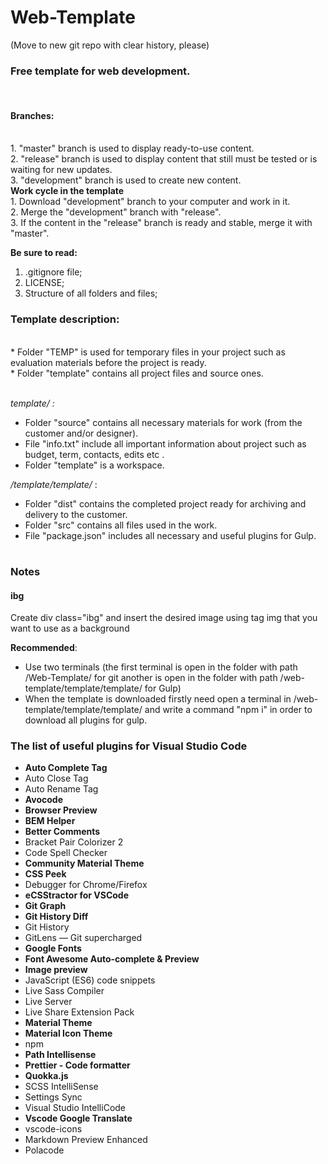 <h1>Web-Template</h1> (Move to new git repo with clear history, please)
<h3>Free template for web development.</h3></br>
<h4>Branches:</h4></br>
1. "master" branch is used to display ready-to-use content.</br>
2. "release" branch is used to display content that still must be tested or is waiting for new updates.</br>
3. "development" branch is used to create new content.</br>
<b>Work cycle in the template</b></br>
1. Download "development" branch to your computer and work in it.</br>
2. Merge the "development" branch with "release".</br>
3. If the content in the "release" branch is ready and stable, merge it with "master".</br>

<b>Be sure to read:</b></br>

1. .gitignore file;</br>
2. LICENSE;</br>
3. Structure of all folders and files;</br>

<h3>Template description:</h3></br>
* Folder "TEMP" is used for temporary files in your project such as evaluation materials before the project is ready.</br>
* Folder "template" contains all project files and source ones.</br></br>

<i>template/ :</i></br>

- Folder "source" contains all necessary materials for work (from the customer and/or designer).</br>
- File "info.txt" include all important information about project such as budget, term, contacts, edits etc .</br>
- Folder "template" is a workspace.</br>

<i>/template/template/</i> : </br>

- Folder "dist" contains the completed project ready for archiving and delivery to the customer.</br>
- Folder "src" contains all files used in the work.</br>
- File "package.json" includes all necessary and useful plugins for Gulp.</br>

# <h3>Notes</h3>

<h4>ibg</h4>
<p>Create div class="ibg" and insert the desired image using tag img that you want to use as a background</p>

<b>Recommended</b>:</br>

- Use two terminals (the first terminal is open in the folder with path /Web-Template/ for git another is open in the folder with path /web-template/template/template/ for Gulp)</br>
- When the template is downloaded firstly need open a terminal in /web-template/template/template/ and write a command "npm i" in order to download all plugins for gulp.</br>

<p>
    <h3>The list of useful plugins for Visual Studio Code</h3>
    <ul>
        <li><b>Auto Complete Tag</b></li>
        <li>Auto Close Tag</li>
        <li>Auto Rename Tag</li>
        <li><b>Avocode</b></li>
        <li><b>Browser Preview</b></li>
        <li><b>BEM Helper</b></li>
        <li><b>Better Comments</b></li>
        <li>Bracket Pair Colorizer 2</li>
        <li>Code Spell Checker</li>
        <li><b>Community Material Theme</b></li>
        <li><b>CSS Peek</b></li>
        <li>Debugger for Chrome/Firefox</li>
        <li><b>eCSStractor for VSCode</b></li>
        <li><b>Git Graph</b></li>
        <li><b>Git History Diff</b></li>
        <li>Git History</li>
        <li>GitLens — Git supercharged</li>
        <li><b>Google Fonts</b></li>
        <li><b>Font Awesome Auto-complete & Preview</b></li>
        <li><b>Image preview</b></li>
        <li>JavaScript (ES6) code snippets</li>
        <li>Live Sass Compiler</li>
        <li>Live Server</li>
        <li>Live Share Extension Pack</li>
        <li><b>Material Theme</b></li>
        <li><b>Material Icon Theme</b></li>
        <li>npm</li>
        <li><b>Path Intellisense</b></li>
        <li><b>Prettier - Code formatter</b></li>
        <li><b>Quokka.js</b></li>
        <li>SCSS IntelliSense</li>
        <li>Settings Sync</li>
        <li>Visual Studio IntelliCode</li>
        <li><b>Vscode Google Translate</b></li>
        <li>vscode-icons</li>
        <li>Markdown Preview Enhanced</li>
        <li>Polacode</li>
    </ul>
</p>

